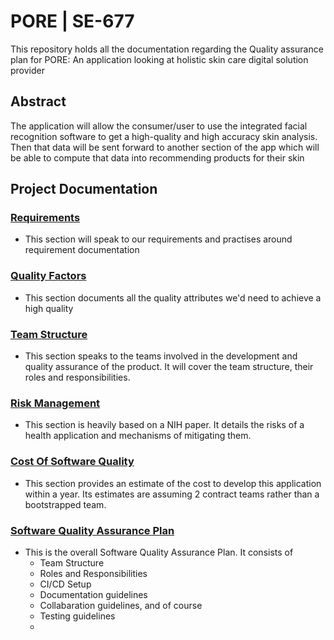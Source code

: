 # PORE | SE-677
This repository holds all the documentation regarding the Quality assurance plan for PORE: An application looking at holistic skin care digital solution provider

## Abstract

The application will allow the consumer/user to use the integrated facial recognition software to get a high-quality and high accuracy skin analysis. Then that data will be sent forward to another section of the app which will be able to compute that data into recommending products for their skin


## Project Documentation
### [Requirements](/requirements/README.md)
  - This section will speak to our requirements and practises around requirement documentation
### [Quality Factors](/QUALITYFACTORS.md)
  - This section documents all the quality attributes we'd need to achieve a high quality
### [Team Structure](/quality-assurance/ROLES.md)
  - This section speaks to the teams involved in the development and quality assurance of the product. It will cover the team structure, their roles and responsibilities.
### [Risk Management](/risk/README.md)
  - This section is heavily based on a NIH paper. It details the risks of a health application and mechanisms of mitigating them.
### [Cost Of Software Quality](/cosq/README.md)
  - This section provides an estimate of the cost to develop this application within a year. Its estimates are assuming 2 contract teams rather than a bootstrapped team.
### [Software Quality Assurance Plan](/quality-assurance/README.md)
 - This is the overall Software Quality Assurance Plan. It consists of
   - Team Structure
   - Roles and Responsibilities
   - CI/CD Setup
   - Documentation guidelines
   - Collabaration guidelines, and of course
   - Testing guidelines
   - 
